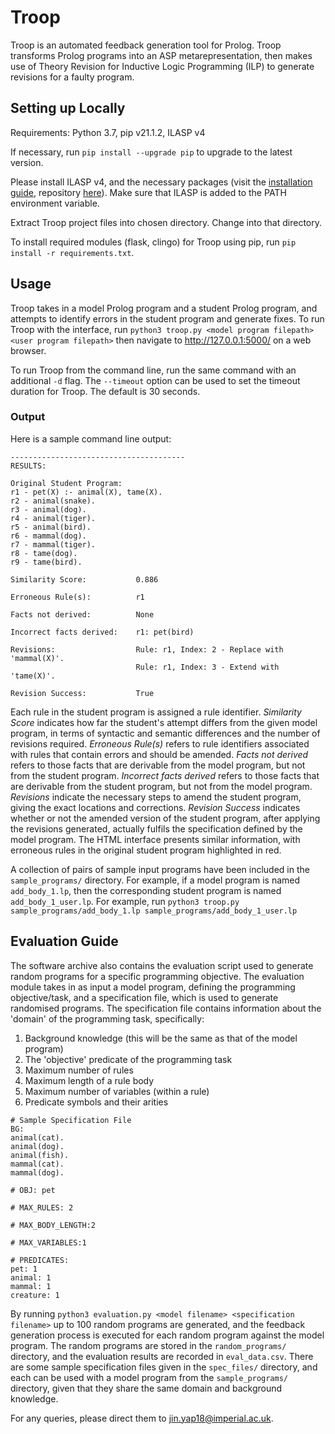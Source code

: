 
# Troop
Troop is an automated feedback generation tool for Prolog. Troop transforms Prolog programs into an ASP metarepresentation, then makes use of Theory Revision for Inductive Logic Programming (ILP) to generate revisions for a faulty program.

  
## Setting up Locally
Requirements: Python 3.7, pip v21.1.2, ILASP v4

If necessary, run `pip install --upgrade pip` to upgrade to the latest version.

Please install ILASP v4, and the necessary packages (visit the [installation guide](https://doc.ilasp.com/installation.html), repository [here](https://github.com/marklaw/ILASP-releases/releases)). Make sure that ILASP is added to the PATH environment variable. 
  
Extract Troop project files into chosen directory. Change into that directory.

To install required modules (flask, clingo) for Troop using pip, run `pip install -r requirements.txt`.
  
## Usage
Troop takes in a model Prolog program and a student Prolog program, and attempts to identify errors in the student program and generate fixes. To run Troop with the interface, run
```python3 troop.py <model program filepath> <user program filepath>```
then navigate to http://127.0.0.1:5000/ on a web browser.

To run Troop from the command line, run the same command with an additional `-d` flag. The `--timeout` option can be used to set the timeout duration for Troop. The default is 30 seconds.

### Output
Here is a sample command line output:
```
---------------------------------------
RESULTS:

Original Student Program:
r1 - pet(X) :- animal(X), tame(X).
r2 - animal(snake).
r3 - animal(dog).
r4 - animal(tiger).
r5 - animal(bird).
r6 - mammal(dog).
r7 - mammal(tiger).
r8 - tame(dog).
r9 - tame(bird).

Similarity Score:			0.886

Erroneous Rule(s):			r1

Facts not derived:			None

Incorrect facts derived:	r1: pet(bird)

Revisions:					Rule: r1, Index: 2 - Replace with 'mammal(X)'.
							Rule: r1, Index: 3 - Extend with 'tame(X)'.

Revision Success:			True
```
Each rule in the student program is assigned a rule identifier. *Similarity Score* indicates how far the student's attempt differs from the given model program, in terms of syntactic and semantic differences and the number of revisions required. *Erroneous Rule(s)* refers to rule identifiers associated with rules that contain errors and should be amended. *Facts not derived* refers to those facts that are derivable from the model program, but not from the student program. *Incorrect facts derived* refers to those facts that are derivable from the student program, but not from the model program. *Revisions* indicate the necessary steps to amend the student program, giving the exact locations and corrections. *Revision Success* indicates whether or not the amended version of the student program, after applying the revisions generated, actually fulfils the specification defined by the model program. The HTML interface presents similar information, with erroneous rules in the original student program highlighted in red.

A collection of pairs of sample input programs have been included in the `sample_programs/` directory. For example, if a model program is named `add_body_1.lp`, then the corresponding student program is named `add_body_1_user.lp`. For example, run ```python3 troop.py sample_programs/add_body_1.lp sample_programs/add_body_1_user.lp```


## Evaluation Guide
The software archive also contains the evaluation script used to generate random programs for a specific programming objective. The evaluation module takes in as input a model program, defining the programming objective/task, and a specification file, which is used to generate randomised programs. The specification file contains information about the 'domain' of the programming task, specifically:
1. Background knowledge (this will be the same as that of the model program)
2. The 'objective' predicate of the programming task
3. Maximum number of rules
4. Maximum length of a rule body
5. Maximum number of variables (within a rule)
6. Predicate symbols and their arities

```
# Sample Specification File
BG:
animal(cat).
animal(dog).
animal(fish).
mammal(cat).
mammal(dog).

# OBJ: pet

# MAX_RULES: 2

# MAX_BODY_LENGTH:2

# MAX_VARIABLES:1

# PREDICATES:
pet: 1
animal: 1
mammal: 1
creature: 1
```

By running
```python3 evaluation.py <model filename> <specification filename>```
up to 100 random programs are generated, and the feedback generation process is executed for each random program against the model program. The random programs are stored in the `random_programs/` directory, and the evaluation results are recorded in `eval_data.csv`. There are some sample specification files given in the `spec_files/` directory, and each can be used with a model program from the `sample_programs/` directory, given that they share the same domain and background knowledge.

For any queries, please direct them to jin.yap18@imperial.ac.uk.
